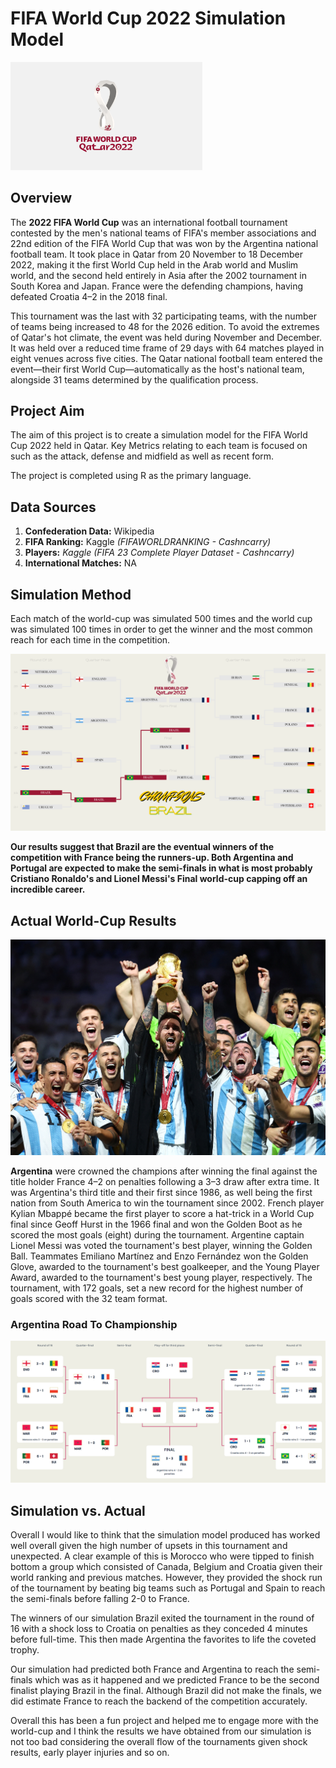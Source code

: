 

# FIFA World Cup 2022 Simulation Model

<img src="https://raw.githubusercontent.com/Jeffreyjose29/FIFAWorldCupSimulation/main/Images/WCLogo.png" alt="FIFA World Cup Qatar 2022" style="zoom:30%;" />

## Overview

The **2022 FIFA World Cup** was an international football tournament contested by the men's national teams of FIFA's member associations and 22nd edition of the FIFA World Cup that was won by the Argentina national football team. It took place in Qatar from 20 November to 18 December 2022, making it the first World Cup held in the Arab world and Muslim world, and the second held entirely in Asia after the 2002 tournament in South Korea and Japan. France were the defending champions, having defeated Croatia 4–2 in the 2018 final.

This tournament was the last with 32 participating teams, with the number of teams being increased to 48 for the 2026 edition. To avoid the extremes of Qatar's hot climate, the event was held during November and December. It was held over a reduced time frame of 29 days with 64 matches played in eight venues across five cities. The Qatar national football team entered the event—their first World Cup—automatically as the host's national team, alongside 31 teams determined by the qualification process.

## Project Aim

The aim of this project is to create a simulation model for the FIFA World Cup 2022 held in Qatar. Key Metrics relating to each team is focused on such as the attack, defense and midfield as well as recent form.

The project is completed using R as the primary language.

## Data Sources

1. **Confederation Data:** Wikipedia
2. **FIFA Ranking:** Kaggle *(FIFAWORLDRANKING - Cashncarry)*
3. **Players:** *Kaggle (FIFA 23 Complete Player Dataset - Cashncarry)*
4. **International Matches:** NA

## Simulation Method

Each match of the world-cup was simulated 500 times and the world cup was simulated 100 times in order to get the winner and the most common reach for each time in the competition.

<img src="https://raw.githubusercontent.com/Jeffreyjose29/FIFAWorldCupSimulation/main/Images/SimulationKnockout.png" alt="ReadMe" />

**Our results suggest that Brazil are the eventual winners of the competition with France being the runners-up. Both Argentina and Portugal are expected to make the semi-finals in what is most probably Cristiano Ronaldo's and Lionel Messi's Final world-cup capping off an incredible career.**

## Actual World-Cup Results

<img src="https://raw.githubusercontent.com/Jeffreyjose29/FIFAWorldCupSimulation/main/Images/ArgentinaTrophy.jpg" alt="Argentina Champions" />

**Argentina** were crowned the champions after winning the final against the title holder France 4–2 on penalties following a 3–3 draw after extra time. It was Argentina's third title and their first since 1986, as well being the first nation from South America to win the tournament since 2002. French player Kylian Mbappé became the first player to score a hat-trick in a World Cup final since Geoff Hurst in the 1966 final and won the Golden Boot as he scored the most goals (eight) during the tournament. Argentine captain Lionel Messi was voted the tournament's best player, winning the Golden Ball. Teammates Emiliano Martínez and Enzo Fernández won the Golden Glove, awarded to the tournament's best goalkeeper, and the Young Player Award, awarded to the tournament's best young player, respectively. The tournament, with 172 goals, set a new record for the highest number of goals scored with the 32 team format.

### Argentina Road To Championship

<img src="https://raw.githubusercontent.com/Jeffreyjose29/FIFAWorldCupSimulation/main/Images/Actual World Cup Knockout Draw.png" alt="Knockout Stages" />

## Simulation vs. Actual

Overall I would like to think that the simulation model produced has worked well overall given the high number of upsets in this tournament and unexpected. A clear example of this is Morocco who were tipped to finish bottom a group which consisted of Canada, Belgium and Croatia given their world ranking and previous matches. However, they provided the shock run of the tournament by beating big teams such as Portugal and Spain to reach the semi-finals before falling 2-0 to France. 

The winners of our simulation Brazil exited the tournament in the round of 16 with a shock loss to Croatia on penalties as they conceded 4 minutes before full-time. This then made Argentina the favorites to life the coveted trophy.

Our simulation had predicted both France and Argentina to reach the semi-finals which was as it happened and we predicted France to be the second finalist playing Brazil in the final. Although Brazil did not make the finals, we did estimate France to reach the backend of the competition accurately. 

Overall this has been a fun project and helped me to engage more with the world-cup and I think the results we have obtained from our simulation is not too bad considering the overall flow of the tournaments given shock results, early player injuries and so on. 



